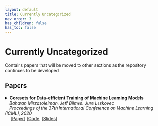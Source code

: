 ```yaml
---
layout: default
title: Currently Uncategorized
nav_order: 3
has_children: false
has_toc: false
---
```


# Currently Uncategorized
Contains papers that will be moved to other sections as the repository continues to be developed.

## Papers
<details><summary><b>Coresets for Data-efficient Training of Machine Learning Models</b>
<br>
&emsp;<i>Baharan Mirzasoleiman, Jeff Bilmes, Jure Leskovec</i>
<br>
&emsp;<i>Proceedings of the 37th International Conference on Machine Learning (ICML), 2020</i>
<br>&emsp;
[<a target="_blank" rel="noopener noreferrer" href="https://proceedings.mlr.press/v119/mirzasoleiman20a.html">Paper</a>]
[<a target="_blank" rel="noopener noreferrer" href="https://github.com/baharanm/craig">Code</a>]
[<a target="_blank" rel="noopener noreferrer" href="https://icml.cc/media/icml-2020/Slides/6325.pdf">Slides</a>]
<br><br></summary>
  
<blockquote> <b>Abstract:</b> Incremental gradient (IG) methods, such as stochastic gradient descent and its variants are commonly used for large scale optimization in machine learning. Despite the sustained effort to make IG methods more data-efficient, it remains an open question how to select a training data subset that can theoretically and practically perform on par with the full dataset. Here we develop CRAIG, a method to select a weighted subset (or coreset) of training data that closely estimates the full gradient by maximizing a submodular function. We prove that applying IG to this subset is guaranteed to converge to the (near)optimal solution with the same convergence rate as that of IG for convex optimization. As a result, CRAIG achieves a speedup that is inversely proportional to the size of the subset. To our knowledge, this is the first rigorous method for data-efficient training of general machine learning models. Our extensive set of experiments show that CRAIG, while achieving practically the same solution, speeds up various IG methods by up to 6x for logistic regression and 3x for training deep neural networks.
<br><br>

<details><summary><b>Bibtex</b></summary>
{% raw %}
<pre><code> @InProceedings{pmlr-v119-mirzasoleiman20a,
  title = 	 {Coresets for Data-efficient Training of Machine Learning Models},
  author =       {Mirzasoleiman, Baharan and Bilmes, Jeff and Leskovec, Jure},
  booktitle = 	 {Proceedings of the 37th International Conference on Machine Learning},
  pages = 	 {6950--6960},
  year = 	 {2020},
  editor = 	 {III, Hal Daumé and Singh, Aarti},
  volume = 	 {119},
  series = 	 {Proceedings of Machine Learning Research},
  month = 	 {13--18 Jul},
  publisher =    {PMLR},
  pdf = 	 {http://proceedings.mlr.press/v119/mirzasoleiman20a/mirzasoleiman20a.pdf},
  url = 	 {https://proceedings.mlr.press/v119/mirzasoleiman20a.html}
  }
</code></pre>
{% endraw %}
</details>

</blockquote></details>